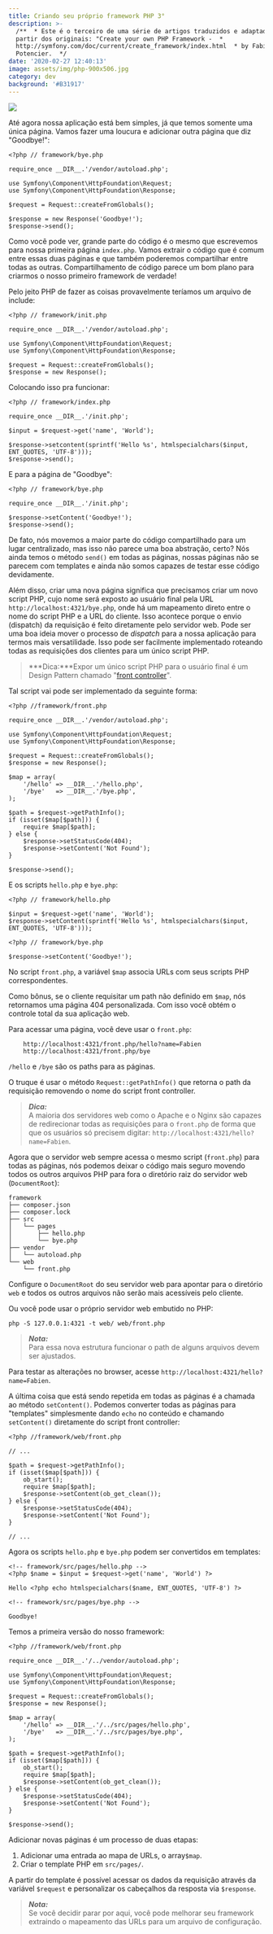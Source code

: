 ```yaml
---
title: Criando seu próprio framework PHP 3°
description: >-
  /**  * Este é o terceiro de uma série de artigos traduzidos e adaptados  * a
  partir dos originais: "Create your own PHP Framework -  *
  http://symfony.com/doc/current/create_framework/index.html  * by Fabien
  Potencier.  */
date: '2020-02-27 12:40:13'
image: assets/img/php-900x506.jpg
category: dev
background: '#B31917'
---
```

![](assets/img/php-900x506.jpg)

<!--StartFragment-->

Até agora nossa aplicação está bem simples, já que temos somente uma única página. Vamos fazer uma loucura e adicionar outra página que diz "Goodbye!":

<!--EndFragment-->

```
<?php // framework/bye.php

require_once __DIR__.'/vendor/autoload.php';

use Symfony\Component\HttpFoundation\Request;
use Symfony\Component\HttpFoundation\Response;

$request = Request::createFromGlobals();

$response = new Response('Goodbye!');
$response->send();
```

<!--StartFragment-->

Como você pode ver, grande parte do código é o mesmo que escrevemos para nossa primeira página `index.php`. Vamos extrair o código que é comum entre essas duas páginas e que também poderemos compartilhar entre todas as outras. Compartilhamento de código parece um bom plano para criarmos o nosso primeiro framework de verdade!

Pelo jeito PHP de fazer as coisas provavelmente teríamos um arquivo de include:

<!--EndFragment-->

```
<?php // framework/init.php

require_once __DIR__.'/vendor/autoload.php';

use Symfony\Component\HttpFoundation\Request;
use Symfony\Component\HttpFoundation\Response;

$request = Request::createFromGlobals();
$response = new Response();
```

<!--StartFragment-->

Colocando isso pra funcionar:

<!--EndFragment-->

```
<?php // framework/index.php

require_once __DIR__.'/init.php';

$input = $request->get('name', 'World');

$response->setcontent(sprintf('Hello %s', htmlspecialchars($input, ENT_QUOTES, 'UTF-8')));
$response->send();
```

<!--StartFragment-->

E para a página de "Goodbye":

<!--EndFragment-->

```
<?php // framework/bye.php

require_once __DIR__.'/init.php';

$response->setContent('Goodbye!');
$response->send();
```

<!--StartFragment-->

De fato, nós movemos a maior parte do código compartilhado para um lugar centralizado, mas isso não parece uma boa abstração, certo? Nós ainda temos o método `send()` em todas as páginas, nossas páginas não se parecem com templates e ainda não somos capazes de testar esse código devidamente.

Além disso, criar uma nova página significa que precisamos criar um novo script PHP, cujo nome será exposto ao usuário final pela URL `http://localhost:4321/bye.php`, onde há um mapeamento direto entre o nome do script PHP e a URL do cliente. Isso acontece porque o envio (dispatch) da requisição é feito diretamente pelo servidor web. Pode ser uma boa ideia mover o processo de *dispatch* para a nossa aplicação para termos mais versatilidade. Isso pode ser facilmente implementado roteando todas as requisições dos clientes para um único script PHP.

> ***Dica:***Expor um único script PHP para o usuário final é um Design Pattern chamado "[front controller](http://symfony.com/doc/current/introduction/from_flat_php_to_symfony2.html#from-flat-php-front-controller)".

Tal script vai pode ser implementado da seguinte forma:

<!--EndFragment-->

```
<?php //framework/front.php

require_once __DIR__.'/vendor/autoload.php';

use Symfony\Component\HttpFoundation\Request;
use Symfony\Component\HttpFoundation\Response;

$request = Request::createFromGlobals();
$response = new Response();

$map = array(
    '/hello' => __DIR__.'/hello.php',
    '/bye'   => __DIR__.'/bye.php',
);

$path = $request->getPathInfo();
if (isset($map[$path])) {
    require $map[$path];
} else {
    $response->setStatusCode(404);
    $response->setContent('Not Found');
}

$response->send();
```

<!--StartFragment-->

E os scripts `hello.php` e `bye.php`:

<!--EndFragment-->

```
<?php // framework/hello.php

$input = $request->get('name', 'World');
$response->setContent(sprintf('Hello %s', htmlspecialchars($input, ENT_QUOTES, 'UTF-8')));
```

```
<?php // framework/bye.php

$response->setContent('Goodbye!');
```

<!--StartFragment-->

No script `front.php`, a variável `$map` associa URLs com seus scripts PHP correspondentes.

Como bônus, se o cliente requisitar um path não definido em `$map`, nós retornamos uma página 404 personalizada. Com isso você obtém o controle total da sua aplicação web.

Para acessar uma página, você deve usar o `front.php`:

<!--EndFragment-->

```
    http://localhost:4321/front.php/hello?name=Fabien
    http://localhost:4321/front.php/bye
```

<!--StartFragment-->

`/hello` e `/bye` são os paths para as páginas.

O truque é usar o método `Request::getPathInfo()` que retorna o path da requisição removendo o nome do script front controller.

> ***Dica:***\
> A maioria dos servidores web como o Apache e o Nginx são capazes de redirecionar todas as requisições para o `front.php` de forma que que os usuários só precisem digitar: `http://localhost:4321/hello?name=Fabien`.

Agora que o servidor web sempre acessa o mesmo script (`front.php`) para todas as páginas, nós podemos deixar o código mais seguro movendo todos os outros arquivos PHP para fora o diretório raiz do servidor web (`DocumentRoot`):

<!--EndFragment-->

```
framework
├── composer.json
├── composer.lock
├── src
│   └── pages
│       ├── hello.php
│       └── bye.php
├── vendor
│   └── autoload.php
└── web
    └── front.php
```

<!--StartFragment-->

Configure o `DocumentRoot` do seu servidor web para apontar para o diretório `web` e todos os outros arquivos não serão mais acessíveis pelo cliente.

Ou você pode usar o próprio servidor web embutido no PHP:

<!--EndFragment-->

```
php -S 127.0.0.1:4321 -t web/ web/front.php
```

<!--StartFragment-->

> ***Nota:***\
> Para essa nova estrutura funcionar o path de alguns arquivos devem ser ajustados.

Para testar as alterações no browser, acesse `http://localhost:4321/hello?name=Fabien`.

A última coisa que está sendo repetida em todas as páginas é a chamada ao método `setContent()`. Podemos converter todas as páginas para "templates" simplesmente dando `echo` no conteúdo e chamando `setContent()` diretamente do script front controller:

<!--EndFragment-->

```
<?php //framework/web/front.php

// ...

$path = $request->getPathInfo();
if (isset($map[$path])) {
    ob_start();
    require $map[$path];
    $response->setContent(ob_get_clean());
} else {
    $response->setStatusCode(404);
    $response->setContent('Not Found');
}

// ...
```

<!--StartFragment-->

Agora os scripts `hello.php` e `bye.php` podem ser convertidos em templates:

<!--EndFragment-->

```
<!-- framework/src/pages/hello.php -->
<?php $name = $input = $request->get('name', 'World') ?>

Hello <?php echo htmlspecialchars($name, ENT_QUOTES, 'UTF-8') ?>
```

```
<!-- framework/src/pages/bye.php -->

Goodbye!
```

<!--StartFragment-->

Temos a primeira versão do nosso framework:

<!--EndFragment-->

```
<?php //framework/web/front.php

require_once __DIR__.'/../vendor/autoload.php';

use Symfony\Component\HttpFoundation\Request;
use Symfony\Component\HttpFoundation\Response;

$request = Request::createFromGlobals();
$response = new Response();

$map = array(
    '/hello' => __DIR__.'/../src/pages/hello.php',
    '/bye'   => __DIR__.'/../src/pages/bye.php',
);

$path = $request->getPathInfo();
if (isset($map[$path])) {
    ob_start();
    require $map[$path];
    $response->setContent(ob_get_clean());
} else {
    $response->setStatusCode(404);
    $response->setContent('Not Found');
}

$response->send();
```

<!--StartFragment-->

Adicionar novas páginas é um processo de duas etapas:

1. Adicionar uma entrada ao mapa de URLs, o array`$map`.
2. Criar o template PHP em `src/pages/`.

A partir do template é possível acessar os dados da requisição através da variável `$request` e personalizar os cabeçalhos da resposta via `$response`.

> ***Nota:***\
> Se você decidir parar por aqui, você pode melhorar seu framework extraindo o mapeamento das URLs para um arquivo de configuração.

<!--EndFragment-->
